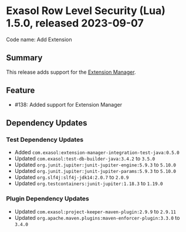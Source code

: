 # Exasol Row Level Security (Lua) 1.5.0, released 2023-09-07

Code name: Add Extension

## Summary

This release adds support for the [Extension Manager](https://github.com/exasol/extension-manager/).

## Feature

* #138: Added support for Extension Manager

## Dependency Updates

### Test Dependency Updates

* Added `com.exasol:extension-manager-integration-test-java:0.5.0`
* Updated `com.exasol:test-db-builder-java:3.4.2` to `3.5.0`
* Updated `org.junit.jupiter:junit-jupiter-engine:5.9.3` to `5.10.0`
* Updated `org.junit.jupiter:junit-jupiter-params:5.9.3` to `5.10.0`
* Updated `org.slf4j:slf4j-jdk14:2.0.7` to `2.0.9`
* Updated `org.testcontainers:junit-jupiter:1.18.3` to `1.19.0`

### Plugin Dependency Updates

* Updated `com.exasol:project-keeper-maven-plugin:2.9.9` to `2.9.11`
* Updated `org.apache.maven.plugins:maven-enforcer-plugin:3.3.0` to `3.4.0`
